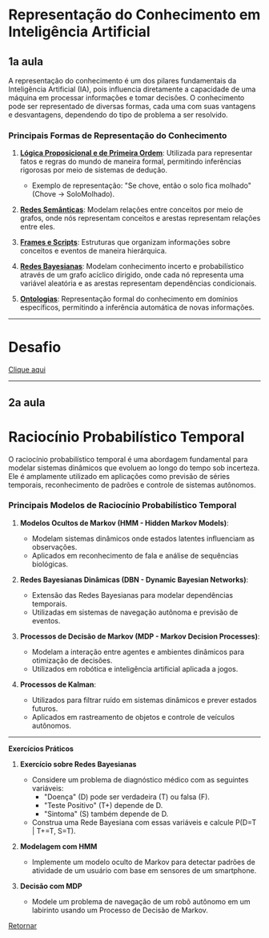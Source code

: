 # **Representação do Conhecimento em Inteligência Artificial** 

## 1a aula

A representação do conhecimento é um dos pilares fundamentais da Inteligência Artificial (IA), pois influencia diretamente a capacidade de uma máquina em processar informações e tomar decisões. O conhecimento pode ser representado de diversas formas, cada uma com suas vantagens e desvantagens, dependendo do tipo de problema a ser resolvido.

### Principais Formas de Representação do Conhecimento

1. [**Lógica Proposicional e de Primeira Ordem**](./Topico3-Logica1aOrdem.md): Utilizada para representar fatos e regras do mundo de maneira formal, permitindo inferências rigorosas por meio de sistemas de dedução.
   - Exemplo de representação: "Se chove, então o solo fica molhado" (Chove → SoloMolhado).
   
2. [**Redes Semânticas**](./Topico3-RedesSemanticas.md): Modelam relações entre conceitos por meio de grafos, onde nós representam conceitos e arestas representam relações entre eles.

3. [**Frames e Scripts**](./Topico3-Frames.md): Estruturas que organizam informações sobre conceitos e eventos de maneira hierárquica.

4. [**Redes Bayesianas**](./Topico3-RedesBayesianas.md): Modelam conhecimento incerto e probabilístico através de um grafo acíclico dirigido, onde cada nó representa uma variável aleatória e as arestas representam dependências condicionais.

5. [**Ontologias**](./Topico3-Ontologias.md): Representação formal do conhecimento em domínios específicos, permitindo a inferência automática de novas informações.

---
# Desafio

[Clique aqui](./Topico3-Desafio6.md)


---

## 2a aula

# **Raciocínio Probabilístico Temporal**

O raciocínio probabilístico temporal é uma abordagem fundamental para modelar sistemas dinâmicos que evoluem ao longo do tempo sob incerteza. Ele é amplamente utilizado em aplicações como previsão de séries temporais, reconhecimento de padrões e controle de sistemas autônomos.

### Principais Modelos de Raciocínio Probabilístico Temporal

1. **Modelos Ocultos de Markov (HMM - Hidden Markov Models)**:
   - Modelam sistemas dinâmicos onde estados latentes influenciam as observações.
   - Aplicados em reconhecimento de fala e análise de sequências biológicas.
   
2. **Redes Bayesianas Dinâmicas (DBN - Dynamic Bayesian Networks)**:
   - Extensão das Redes Bayesianas para modelar dependências temporais.
   - Utilizadas em sistemas de navegação autônoma e previsão de eventos.

3. **Processos de Decisão de Markov (MDP - Markov Decision Processes)**:
   - Modelam a interação entre agentes e ambientes dinâmicos para otimização de decisões.
   - Utilizados em robótica e inteligência artificial aplicada a jogos.

4. **Processos de Kalman**:
   - Utilizados para filtrar ruído em sistemas dinâmicos e prever estados futuros.
   - Aplicados em rastreamento de objetos e controle de veículos autônomos.

---

**Exercícios Práticos**

1. **Exercício sobre Redes Bayesianas**
   - Considere um problema de diagnóstico médico com as seguintes variáveis:
     - "Doença" (D) pode ser verdadeira (T) ou falsa (F).
     - "Teste Positivo" (T+) depende de D.
     - "Sintoma" (S) também depende de D.
   - Construa uma Rede Bayesiana com essas variáveis e calcule P(D=T | T+=T, S=T).

2. **Modelagem com HMM**
   - Implemente um modelo oculto de Markov para detectar padrões de atividade de um usuário com base em sensores de um smartphone.

3. **Decisão com MDP**
   - Modele um problema de navegação de um robô autônomo em um labirinto usando um Processo de Decisão de Markov.



[Retornar](./Topico3-ReprConhecimento.md)